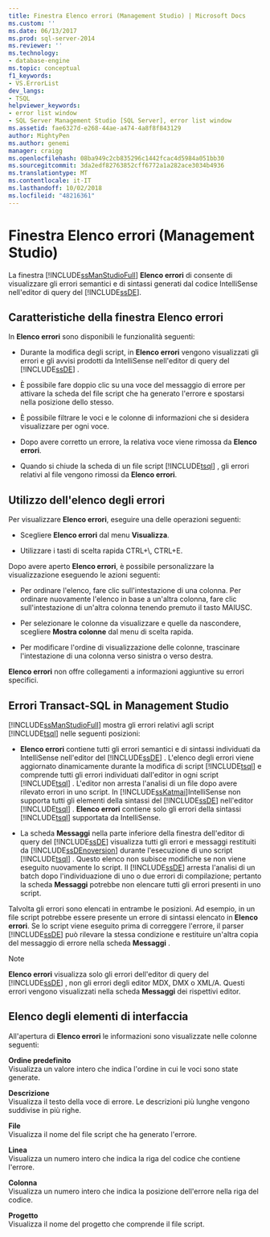 ```yaml
---
title: Finestra Elenco errori (Management Studio) | Microsoft Docs
ms.custom: ''
ms.date: 06/13/2017
ms.prod: sql-server-2014
ms.reviewer: ''
ms.technology:
- database-engine
ms.topic: conceptual
f1_keywords:
- VS.ErrorList
dev_langs:
- TSQL
helpviewer_keywords:
- error list window
- SQL Server Management Studio [SQL Server], error list window
ms.assetid: fae6327d-e268-44ae-a474-4a8f8f843129
author: MightyPen
ms.author: genemi
manager: craigg
ms.openlocfilehash: 08ba949c2cb835296c1442fcac4d5984a051bb30
ms.sourcegitcommit: 3da2edf82763852cff6772a1a282ace3034b4936
ms.translationtype: MT
ms.contentlocale: it-IT
ms.lasthandoff: 10/02/2018
ms.locfileid: "48216361"
---
```

# <a name="error-list-window-management-studio"></a>Finestra Elenco errori (Management Studio)
  La finestra [!INCLUDE[ssManStudioFull](../../includes/ssmanstudiofull-md.md)] **Elenco errori** di consente di visualizzare gli errori semantici e di sintassi generati dal codice IntelliSense nell'editor di query del [!INCLUDE[ssDE](../../includes/ssde-md.md)].  
  
## <a name="features-of-the-error-list"></a>Caratteristiche della finestra Elenco errori  
 In **Elenco errori** sono disponibili le funzionalità seguenti:  
  
-   Durante la modifica degli script, in **Elenco errori** vengono visualizzati gli errori e gli avvisi prodotti da IntelliSense nell'editor di query del [!INCLUDE[ssDE](../../includes/ssde-md.md)] .  
  
-   È possibile fare doppio clic su una voce del messaggio di errore per attivare la scheda del file script che ha generato l'errore e spostarsi nella posizione dello stesso.  
  
-   È possibile filtrare le voci e le colonne di informazioni che si desidera visualizzare per ogni voce.  
  
-   Dopo avere corretto un errore, la relativa voce viene rimossa da **Elenco errori**.  
  
-   Quando si chiude la scheda di un file script [!INCLUDE[tsql](../../includes/tsql-md.md)] , gli errori relativi al file vengono rimossi da **Elenco errori**.  
  
## <a name="working-with-the-error-list"></a>Utilizzo dell'elenco degli errori  
 Per visualizzare **Elenco errori**, eseguire una delle operazioni seguenti:  
  
-   Scegliere **Elenco errori** dal menu **Visualizza**.  
  
-   Utilizzare i tasti di scelta rapida CTRL+\\, CTRL+E.  
  
 Dopo avere aperto **Elenco errori**, è possibile personalizzare la visualizzazione eseguendo le azioni seguenti:  
  
-   Per ordinare l'elenco, fare clic sull'intestazione di una colonna. Per ordinare nuovamente l'elenco in base a un'altra colonna, fare clic sull'intestazione di un'altra colonna tenendo premuto il tasto MAIUSC.  
  
-   Per selezionare le colonne da visualizzare e quelle da nascondere, scegliere **Mostra colonne** dal menu di scelta rapida.  
  
-   Per modificare l'ordine di visualizzazione delle colonne, trascinare l'intestazione di una colonna verso sinistra o verso destra.  
  
 **Elenco errori** non offre collegamenti a informazioni aggiuntive su errori specifici.  
  
## <a name="transact-sql-errors-in-management-studio"></a>Errori Transact-SQL in Management Studio  
 [!INCLUDE[ssManStudioFull](../../includes/ssmanstudiofull-md.md)] mostra gli errori relativi agli script [!INCLUDE[tsql](../../includes/tsql-md.md)] nelle seguenti posizioni:  
  
-   **Elenco errori** contiene tutti gli errori semantici e di sintassi individuati da IntelliSense nell'editor del [!INCLUDE[ssDE](../../includes/ssde-md.md)] . L'elenco degli errori viene aggiornato dinamicamente durante la modifica di script [!INCLUDE[tsql](../../includes/tsql-md.md)] e comprende tutti gli errori individuati dall'editor in ogni script [!INCLUDE[tsql](../../includes/tsql-md.md)] . L'editor non arresta l'analisi di un file dopo avere rilevato errori in uno script. In [!INCLUDE[ssKatmai](../../includes/sskatmai-md.md)]IntelliSense non supporta tutti gli elementi della sintassi del [!INCLUDE[ssDE](../../includes/ssde-md.md)] nell'editor [!INCLUDE[tsql](../../includes/tsql-md.md)] . **Elenco errori** contiene solo gli errori della sintassi [!INCLUDE[tsql](../../includes/tsql-md.md)] supportata da IntelliSense.  
  
-   La scheda **Messaggi** nella parte inferiore della finestra dell'editor di query del [!INCLUDE[ssDE](../../includes/ssde-md.md)] visualizza tutti gli errori e messaggi restituiti da [!INCLUDE[ssDEnoversion](../../includes/ssdenoversion-md.md)] durante l'esecuzione di uno script [!INCLUDE[tsql](../../includes/tsql-md.md)] . Questo elenco non subisce modifiche se non viene eseguito nuovamente lo script. Il [!INCLUDE[ssDE](../../includes/ssde-md.md)] arresta l'analisi di un batch dopo l'individuazione di uno o due errori di compilazione; pertanto la scheda **Messaggi** potrebbe non elencare tutti gli errori presenti in uno script.  
  
 Talvolta gli errori sono elencati in entrambe le posizioni. Ad esempio, in un file script potrebbe essere presente un errore di sintassi elencato in **Elenco errori**. Se lo script viene eseguito prima di correggere l'errore, il parser [!INCLUDE[ssDE](../../includes/ssde-md.md)] può rilevare la stessa condizione e restituire un'altra copia del messaggio di errore nella scheda **Messaggi** .  
  
> [!NOTE]  
>  **Elenco errori** visualizza solo gli errori dell'editor di query del [!INCLUDE[ssDE](../../includes/ssde-md.md)] , non gli errori degli editor MDX, DMX o XML/A. Questi errori vengono visualizzati nella scheda **Messaggi** dei rispettivi editor.  
  
## <a name="uielement-list"></a>Elenco degli elementi di interfaccia  
 All'apertura di **Elenco errori** le informazioni sono visualizzate nelle colonne seguenti:  
  
 **Ordine predefinito**  
 Visualizza un valore intero che indica l'ordine in cui le voci sono state generate.  
  
 **Descrizione**  
 Visualizza il testo della voce di errore. Le descrizioni più lunghe vengono suddivise in più righe.  
  
 **File**  
 Visualizza il nome del file script che ha generato l'errore.  
  
 **Linea**  
 Visualizza un numero intero che indica la riga del codice che contiene l'errore.  
  
 **Colonna**  
 Visualizza un numero intero che indica la posizione dell'errore nella riga del codice.  
  
 **Progetto**  
 Visualizza il nome del progetto che comprende il file script.  
  
  
